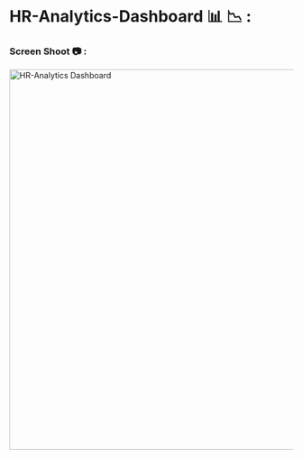 # HR-Analytics-Dashboard 📊 📉 :

### Screen Shoot 📷 :


<img width="675" alt="HR-Analytics Dashboard" src="https://github.com/moadhamousti/HR-Analytics-Dashboard/assets/118165767/972f2aae-e40e-4a55-bcce-a6b6176b3e2e">
